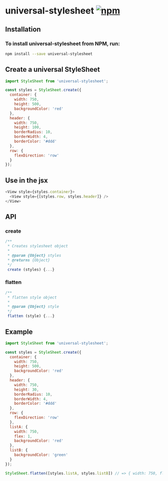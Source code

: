 # universal-stylesheet [![npm](https://img.shields.io/npm/v/universal-stylesheet.svg)](https://www.npmjs.com/package/universal-stylesheet)

## Installation

### To install universal-stylesheet from NPM, run:

```sh
npm install --save universal-stylesheet
```

## Create a universal StyleSheet

```js
import StyleSheet from 'universal-stylesheet';

const styles = StyleSheet.create({
  container: {
    width: 750,
    height: 500,
    backgroundColor: 'red'
  },
  header: {
    width: 750,
    height: 100,
    borderRadius: 10,
    borderWidth: 4,
    borderColor: '#ddd'
  },
  row: {
    flexDirection: 'row'
  }
});
```

## Use in the jsx

```js
<View style={styles.container}>
  <View style={[styles.row, styles.header]} />
</View>
```

## API

### create
```js
/**
 * Creates stylesheet object
 *
 * @param {Object} styles
 * @returns {Object}
 */
 create (styles) {...}
```
### flatten
```js
/**
 * flatten style object
 *
 * @param {Object} style
 */
 flatten (style) {...}
```

## Example

```js
import StyleSheet from 'universal-stylesheet';

const styles = StyleSheet.create({
  container: {
    width: 750,
    height: 500,
    backgroundColor: 'red'
  },
  header: {
    width: 750,
    height: 30,
    borderRadius: 10,
    borderWidth: 4,
    borderColor: '#ddd'
  },
  row: {
    flexDirection: 'row'
  },
  listA: {
    width: 750,
    flex: 1,
    backgroundColor: 'red'
  },
  listB: {
    backgroundColor: 'green'
  }
});

StyleSheet.flatten([styles.listA, styles.listB]) // => { width: 750, flex: 1, backgroundColor: 'green' }
```
